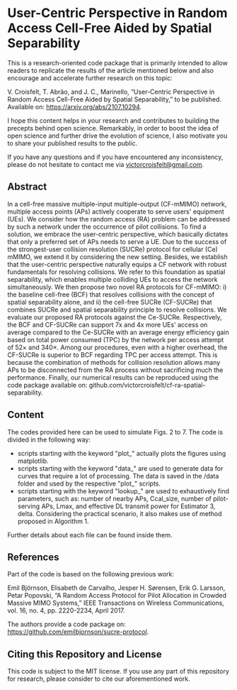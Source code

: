 # User-Centric Perspective in Random Access Cell-Free Aided by Spatial Separability
This is a research-oriented code package that is primarily intended to allow readers to replicate the results of the article mentioned below and also encourage and accelerate further research on this topic:

V. Croisfelt, T. Abrão, and J. C., Marinello, “User-Centric Perspective in Random Access Cell-Free Aided by Spatial Separability,” to be published. Available on: https://arxiv.org/abs/2107.10294.

I hope this content helps in your research and contributes to building the precepts behind open science. Remarkably, in order to boost the idea of open science and further drive the evolution of science, I also motivate you to share your published results to the public.

If you have any questions and if you have encountered any inconsistency, please do not hesitate to contact me via victorcroisfelt@gmail.com.

## Abstract
In a cell-free massive multiple-input multiple-output (CF-mMIMO) network, multiple access points (APs) actively cooperate to serve users' equipment (UEs). We consider how the random access (RA) problem can be addressed by such a network under the occurrence of pilot collisions. To find a solution, we embrace the user-centric perspective, which basically dictates that only a preferred set of APs needs to serve a UE. Due to the success of the strongest-user collision resolution (SUCRe) protocol for cellular (Ce) mMIMO, we extend it by considering the new setting. Besides, we establish that the user-centric perspective naturally equips a CF network with robust fundamentals for resolving collisions. We refer to this foundation as spatial separability, which enables multiple colliding UEs to access the network simultaneously. We then propose two novel RA protocols for CF-mMIMO: i) the baseline cell-free (BCF) that resolves collisions with the concept of spatial separability alone, and ii) the cell-free SUCRe (CF-SUCRe) that combines SUCRe and spatial separability principle to resolve collisions. We evaluate our proposed RA protocols against the Ce-SUCRe. Respectively, the BCF and CF-SUCRe can support 7x and 4x more UEs' access on average compared to the Ce-SUCRe with an average energy efficiency gain based on total power consumed (TPC) by the network per access attempt of 52$\times$ and 340$\times$. Among our procedures, even with a higher overhead, the CF-SUCRe is superior to BCF regarding TPC per access attempt. This is because the combination of methods for collision resolution allows many APs to be disconnected from the RA process without sacrificing much the performance. Finally, our numerical results can be reproduced using the code package available on: github.com/victorcroisfelt/cf-ra-spatial-separability.

## Content
The codes provided here can be used to simulate Figs. 2 to 7. The code is divided in the following way:
  - scripts starting with the keyword "plot_" actually plots the figures using matplotlib.
  - scripts starting with the keyword "data_" are used to generate data for curves that require a lot of processing. The data is saved in the /data folder and used by the respective "plot_" scripts.
  - scripts starting with the keyword "lookup_" are used to exhaustively find parameters, such as: number of nearby APs, Ccal_size, number of pilot-serving APs, Lmax, and effective DL transmit power for Estimator 3, delta. Considering the practical scenario, it also makes use of method proposed in Algorithm 1. 

Further details about each file can be found inside them.

## References
Part of the code is based on the following previous work:

Emil Björnson, Elisabeth de Carvalho, Jesper H. Sørensen, Erik G. Larsson, Petar Popovski, “A Random Access Protocol for Pilot Allocation in Crowded Massive MIMO Systems,” IEEE Transactions on Wireless Communications, vol. 16, no. 4, pp. 2220-2234, April 2017.

The authors provide a code package on: https://github.com/emilbjornson/sucre-protocol.

## Citing this Repository and License
This code is subject to the MIT license. If you use any part of this repository for research, please consider to cite our aforementioned work.
